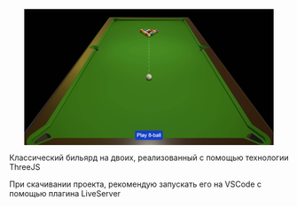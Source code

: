 <img src="./preview/preview.jpg" alt="preview" style='display: block; margin: 0 auto;'>


Классический бильярд на двоих, реализованный с помощью технологии ThreeJS

При скачивании проекта, рекомендую запускать его на VSCode с помощью плагина LiveServer
